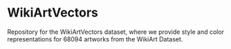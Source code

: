 # WikiArtVectors
Repository for the WikiArtVectors dataset, where we provide style and color representations for 68094 artworks from the WikiArt Dataset.
